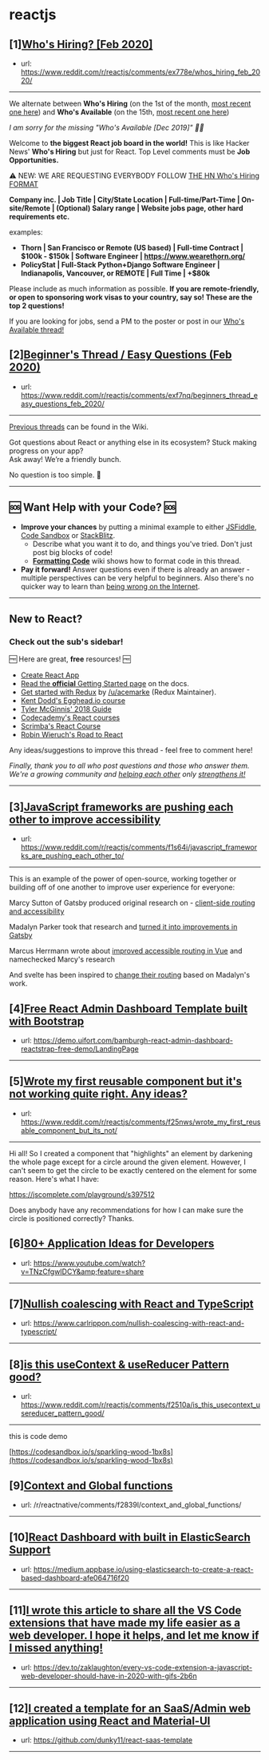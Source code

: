 # reactjs
## [1][Who's Hiring? [Feb 2020]](https://www.reddit.com/r/reactjs/comments/ex778e/whos_hiring_feb_2020/)
- url: https://www.reddit.com/r/reactjs/comments/ex778e/whos_hiring_feb_2020/
---
We alternate between **Who's Hiring** (on the 1st of the month, [most recent one here][hiring:most recent]) and **Who's Available** (on the 15th, [most recent one here][available:most recent])

_I am sorry for the missing "Who's Available [Dec 2019]" 🙇‍♂️_

Welcome to **the biggest React job board in the world!** This is like Hacker News' **Who's Hiring** but just for React. Top Level comments must be **Job Opportunities.**

⚠️ NEW: WE ARE REQUESTING EVERYBODY FOLLOW [THE HN Who's Hiring FORMAT][format:hiring:hn]

**Company inc. | Job Title | City/State Location | Full-time/Part-Time | On-site/Remote | (Optional) Salary range | Website jobs page, other hard requirements etc.**

examples:

- **Thorn | San Francisco or Remote (US based) | Full-time Contract | $100k - $150k | Software Engineer | https://www.wearethorn.org/**
- **PolicyStat | Full-Stack Python+Django Software Engineer | Indianapolis, Vancouver, or REMOTE | Full Time | +\$80k**

Please include as much information as possible. **If you are remote-friendly, or open to sponsoring work visas to your country, say so! These are the top 2 questions!**

If you are looking for jobs, send a PM to the poster or post in our [Who's Available thread!][available:most recent]

[hiring:most recent]: https://www.reddit.com/r/reactjs/comments/eidci5/whos_hiring_jan_2020/
[available:most recent]: https://www.reddit.com/r/reactjs/comments/eouupz/whos_available_jan_2020/
[format:hiring:hn]: https://news.ycombinator.com/item?id=21683554
## [2][Beginner's Thread / Easy Questions (Feb 2020)](https://www.reddit.com/r/reactjs/comments/exf7nq/beginners_thread_easy_questions_feb_2020/)
- url: https://www.reddit.com/r/reactjs/comments/exf7nq/beginners_thread_easy_questions_feb_2020/
---
[Previous threads][wiki previous threads] can be found in the Wiki.

Got questions about React or anything else in its ecosystem? Stuck making progress on your app?  
Ask away! We’re a friendly bunch.

No question is too simple. 🙂

---

## 🆘 Want Help with your Code? 🆘

- **Improve your chances** by putting a minimal example to either [JSFiddle][jsfiddle], [Code Sandbox][code sandbox] or [StackBlitz][stackblitz].
  - Describe what you want it to do, and things you've tried. Don't just post big blocks of code!
  - **[Formatting Code][wiki formatting code]** wiki shows how to format code in this thread.
- **Pay it forward!** Answer questions even if there is already an answer - multiple perspectives can be very helpful to beginners. Also there's no quicker way to learn than [being wrong on the Internet][being wrong on the internet].

---

## New to React?

### Check out the sub's sidebar!

🆓 Here are great, **free** resources! 🆓

- [Create React App][create react app]
- [Read the **official** Getting Started page][official getting started page] on the docs.
- [Get started with Redux][get started with redux] by [/u/acemarke][/u/acemarke] (Redux Maintainer).
- [Kent Dodd's Egghead.io course][kent dodd's egghead.io course]
- [Tyler McGinnis' 2018 Guide][tyler mcginnis' 2018 guide]
- [Codecademy's React courses][codecademy's react courses]
- [Scrimba's React Course][scrimba's react course]
- [Robin Wieruch's Road to React][robin wieruch's road to react]

Any ideas/suggestions to improve this thread - feel free to comment here!

_Finally, thank you to all who post questions and those who answer them. We're a growing community and [helping each other][learn by teaching] only [strengthens it!][learn in public]_

---

[create react app]: https://facebook.github.io/create-react-app/
[official getting started page]: https://reactjs.org/docs/getting-started.html
[/u/acemarke]: https://www.reddit.com/u/acemarke
[suggested resources for learning react]: http://blog.isquaredsoftware.com/2017/12/blogged-answers-learn-react/
[kent dodd's egghead.io course]: http://kcd.im/beginner-react
[tyler mcginnis' 2018 guide]: https://tylermcginnis.com/reactjs-tutorial-a-comprehensive-guide-to-building-apps-with-react/
[codecademy's react courses]: https://www.codecademy.com/catalog/language/javascript
[scrimba's react course]: https://scrimba.com/g/glearnreact
[robin wieruch's road to react]: https://roadtoreact.com/
[wiki formatting code]: https://www.reddit.com/r/reactjs/wiki/index#wiki_formatting_code
[wiki previous threads]: https://www.reddit.com/r/reactjs/wiki/index#wiki_previous_threads
[code sandbox]: https://codesandbox.io/s/new
[jsfiddle]: https://jsfiddle.net/Luktwrdm/
[stackblitz]: https://stackblitz.com/
[being wrong on the internet]: https://xkcd.com/386/
[tweet organization]: https://twitter.com/dan_abramov/status/1027245759232651270?lang=en
[get started with redux]: https://www.reddit.com/r/reactjs/wiki/index#wiki_getting_started_with_redux
[learn by teaching]: https://en.wikipedia.org/wiki/Learning_by_teaching
[learn in public]: https://www.swyx.io/writing/learn-in-public/
## [3][JavaScript frameworks are pushing each other to improve accessibility](https://www.reddit.com/r/reactjs/comments/f1s64i/javascript_frameworks_are_pushing_each_other_to/)
- url: https://www.reddit.com/r/reactjs/comments/f1s64i/javascript_frameworks_are_pushing_each_other_to/
---
This is an example of the power of open-source, working together or building off of one another to  improve user experience for everyone: 

Marcy Sutton of Gatsby produced original research on  -  [client-side routing and accessibility](https://www.gatsbyjs.org/blog/2019-07-11-user-testing-accessible-client-routing/) 

Madalyn Parker took that research and [turned it into improvements in Gatsby](https://www.gatsbyjs.org/blog/2020-02-10-accessible-client-side-routing-improvements/)

Marcus Herrmann wrote about [improved accessible routing in Vue](https://marcus.io/blog/improved-accessible-routing-vuejs) and namechecked Marcy's research

And svelte has been inspired to [change their routing](https://github.com/EmilTholin/svelte-routing/issues/25#issuecomment-576513320) based on Madalyn's work.
## [4][Free React Admin Dashboard Template built with Bootstrap](https://www.reddit.com/r/reactjs/comments/f255t5/free_react_admin_dashboard_template_built_with/)
- url: https://demo.uifort.com/bamburgh-react-admin-dashboard-reactstrap-free-demo/LandingPage
---

## [5][Wrote my first reusable component but it's not working quite right. Any ideas?](https://www.reddit.com/r/reactjs/comments/f25nws/wrote_my_first_reusable_component_but_its_not/)
- url: https://www.reddit.com/r/reactjs/comments/f25nws/wrote_my_first_reusable_component_but_its_not/
---
Hi all! So I created a component that "highlights" an element by darkening the whole page except for a circle around the given element. However, I can't seem to get the circle to be exactly centered on the element for some reason. Here's what I have:

https://jscomplete.com/playground/s397512

Does anybody have any recommendations for how I can make sure the circle is positioned correctly? Thanks.
## [6][80+ Application Ideas for Developers](https://www.reddit.com/r/reactjs/comments/f1rzgn/80_application_ideas_for_developers/)
- url: https://www.youtube.com/watch?v=TNzCfgwIDCY&amp;feature=share
---

## [7][Nullish coalescing with React and TypeScript](https://www.reddit.com/r/reactjs/comments/f23fqr/nullish_coalescing_with_react_and_typescript/)
- url: https://www.carlrippon.com/nullish-coalescing-with-react-and-typescript/
---

## [8][is this useContext &amp; useReducer Pattern good?](https://www.reddit.com/r/reactjs/comments/f2510a/is_this_usecontext_usereducer_pattern_good/)
- url: https://www.reddit.com/r/reactjs/comments/f2510a/is_this_usecontext_usereducer_pattern_good/
---
this is code demo 

[https://codesandbox.io/s/sparkling-wood-1bx8s](https://codesandbox.io/s/sparkling-wood-1bx8s)
## [9][Context and Global functions](https://www.reddit.com/r/reactjs/comments/f283pd/context_and_global_functions/)
- url: /r/reactnative/comments/f2839l/context_and_global_functions/
---

## [10][React Dashboard with built in ElasticSearch Support](https://www.reddit.com/r/reactjs/comments/f27xke/react_dashboard_with_built_in_elasticsearch/)
- url: https://medium.appbase.io/using-elasticsearch-to-create-a-react-based-dashboard-afe064716f20
---

## [11][I wrote this article to share all the VS Code extensions that have made my life easier as a web developer. I hope it helps, and let me know if I missed anything!](https://www.reddit.com/r/reactjs/comments/f1t6pq/i_wrote_this_article_to_share_all_the_vs_code/)
- url: https://dev.to/zaklaughton/every-vs-code-extension-a-javascript-web-developer-should-have-in-2020-with-gifs-2b6n
---

## [12][I created a template for an SaaS/Admin web application using React and Material-UI](https://www.reddit.com/r/reactjs/comments/f271ex/i_created_a_template_for_an_saasadmin_web/)
- url: https://github.com/dunky11/react-saas-template
---

